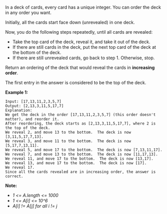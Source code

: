 In a deck of cards, every card has a unique integer.  You can order the deck in any order you want.

Initially, all the cards start face down (unrevealed) in one deck.

Now, you do the following steps repeatedly, until all cards are revealed:
* Take the top card of the deck, reveal it, and take it out of the deck.
* If there are still cards in the deck, put the next top card of the deck at the bottom of the deck.
* If there are still unrevealed cards, go back to step 1.  Otherwise, stop.

Return an ordering of the deck that would reveal the cards in **increasing order**.

The first entry in the answer is considered to be the top of the deck.

**Example 1:**
```
Input: [17,13,11,2,3,5,7]
Output: [2,13,3,11,5,17,7]
Explanation:
We get the deck in the order [17,13,11,2,3,5,7] (this order doesn't matter), and reorder it.
After reordering, the deck starts as [2,13,3,11,5,17,7], where 2 is the top of the deck.
We reveal 2, and move 13 to the bottom.  The deck is now [3,11,5,17,7,13].
We reveal 3, and move 11 to the bottom.  The deck is now [5,17,7,13,11].
We reveal 5, and move 17 to the bottom.  The deck is now [7,13,11,17].
We reveal 7, and move 13 to the bottom.  The deck is now [11,17,13].
We reveal 11, and move 17 to the bottom.  The deck is now [13,17].
We reveal 13, and move 17 to the bottom.  The deck is now [17].
We reveal 17.
Since all the cards revealed are in increasing order, the answer is correct.
```

**Note:**
* *1 <= A.length <= 1000*
* *1 <= A[i] <= 10^6*
* *A[i] != A[j] for all i != j*